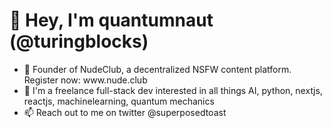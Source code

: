 <h1>👋 Hey, I'm quantumnaut (@turingblocks)</h1>
<ul>
<li> 🍑 Founder of NudeClub, a decentralized NSFW content platform. Register now: www.nude.club </li>
<li> 👀 I'm a freelance full-stack dev interested in all things AI, python, nextjs, reactjs, machinelearning, quantum mechanics </li>
<li> 📫 Reach out to me on twitter @superposedtoast </li>
</ul>
